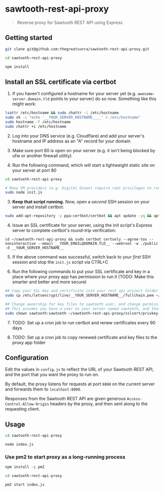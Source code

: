 # sawtooth-rest-api-proxy

> Reverse proxy for Sawtooth REST API using Express

## Getting started

```bash
git clone git@github.com:thegreatsunra/sawtooth-rest-api-proxy.git

cd sawtooth-rest-api-proxy

npm install
```

## Install an SSL certificate via certbot

1) If you haven't configured a hostname for your server yet (e.g. `awesome-server.domain.tld` points to your server) do so now. Something like this might work:

```bash
lsattr /etc/hostname && sudo chattr -i /etc/hostname
sudo sh -c "echo '__YOUR_SERVER_HOSTNAME____' > /etc/hostname"
sudo hostname -F /etc/hostname
sudo chattr +i /etc/hostname
```

2) Log into your DNS service (e.g. Cloudflare) and add your server's hostname and IP address as an "A" record for your domain

3) Make sure port 80 is open on your server (e.g. it isn't being blocked by ufw or another firewall utility)

4) Run the following command, which will start a lightweight static site on your server at port 80

```bash
cd sawtooth-rest-api-proxy

# Many VM providers (e.g. Digital Ocean) require root privileges to run a service on port 80
sudo node init.js
```

3) **Keep that script running.** Now, open a _second_ SSH session on your server and install certbot:

```bash
sudo add-apt-repository -y ppa:certbot/certbot && apt update -yq && apt install -yq certbot
```

4) Issue an SSL certificate for your server, using the init script's Express server to complete certbot's round-trip verification:

```
cd ~/sawtooth-rest-api-proxy && sudo certbot certonly --agree-tos --noninteractive --email __YOUR_EMAIL@DOMAIN.TLD__ --webroot -w ./public -d __YOUR_SERVER_HOSTNAME__
```

5) If the above command was successful, switch back to your _first_ SSH session and stop the `init.js` script via CTRL+C

6) Run the following commands to put your SSL certificate and key in a place where your proxy app has permission to run it (TODO: Make this smarter and better and more secure)

```bash
## Copy your SSL key and certificate into your rest api project folder
sudo cp /etc/letsencrypt/live/__YOUR_SERVER_HOSTNAME__/fullchain.pem ~/sawtooth-rest-api-proxy/sslcert/fullchain.pem  && sudo cp /etc/letsencrypt/live/__YOUR_SERVER_HOSTNAME__/privkey.pem ~/sawtooth-rest-api-proxy/sslcert/privkey.pem

## Change ownership for key files to sawtooth user, and change permissions
## This assumes you have a user on your server named sawtooth, and that user is responsible for running things
sudo chown sawtooth:sawtooth ~/sawtooth-rest-api-proxy/sslcert/privkey.pem ~/sawtooth-rest-api-proxy/sslcert/fullchain.pem && chmod 755 ~/sawtooth-rest-api-proxy/sslcert/privkey.pem ~/sawtooth-rest-api-proxy/sslcert/fullchain.pem
```

7) TODO: Set up a cron job to run certbot and renew certificates every 90 days

8) TODO: Set up a cron job to copy renewed certificate and key files to the proxy app folder

## Configuration

Edit the values in `config.js` to reflect the URL of your Sawtooth REST API, and the port that you want the proxy to run on.

By default, the proxy listens for requests at port `8888` on the current server and forwards them to `localhost:8008`.

Responses from the Sawtooth REST API are given generous `Access-Control-Allow-Origin` headers by the proxy, and then sent along to the requesting client.

## Usage

```bash
cd sawtooth-rest-api-proxy

node index.js
```

### Use pm2 to start proxy as a long-running process

```bash
npm install -g pm2

cd sawtooth-rest-api-proxy

pm2 start index.js
```
